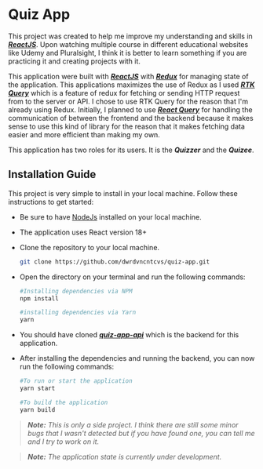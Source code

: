 # Quiz App

This project was created to help me improve my understanding and skills in **_[ReactJS](https://reactjs.org/)_**. Upon watching multiple course in different educational websites like Udemy and Pluralsight, I think it is better to learn something if you are practicing it and creating projects with it.

This application were built with **_[ReactJS](https://reactjs.org/)_** with **_[Redux](https://redux-toolkit.js.org/)_** for managing state of the application. This applications maximizes the use of Redux as I used **_[RTK Query](https://redux-toolkit.js.org/rtk-query/overview)_** which is a feature of redux for fetching or sending HTTP request from to the server or API. I chose to use RTK Query for the reason that I'm already using Redux. Initially, I planned to use **_[React Query](https://react-query-v3.tanstack.com/)_** for handling the communication of between the frontend and the backend because it makes sense to use this kind of library for the reason that it makes fetching data easier and more efficient than making my own.

This application has two roles for its users. It is the **_Quizzer_** and the **_Quizee_**.

## Installation Guide

This project is very simple to install in your local machine. Follow these instructions to get started:

- Be sure to have [NodeJs](https://nodejs.org/) installed on your local machine.

- The application uses React version 18+

- Clone the repository to your local machine.
  ```bash
  git clone https://github.com/dwrdvncntcvs/quiz-app.git
  ```
- Open the directory on your terminal and run the following commands:

  ```bash
  #Installing dependencies via NPM
  npm install

  #installing dependencies via Yarn
  yarn
  ```

- You should have cloned **_[quiz-app-api](https://github.com/dwrdvncntcvs/quiz-app-api)_** which is the backend for this application.

- After installing the dependencies and running the backend, you can now run the following commands:

  ```bash
  #To run or start the application
  yarn start

  #To build the application
  yarn build
  ```

> **_Note:_** _This is only a side project. I think there are still some minor bugs that I wasn't detected but if you have found one, you can tell me and I try to work on it._

> **_Note:_** _The application state is currently under development._
